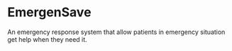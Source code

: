 # EmergenSave
An emergency response system that allow patients in emergency situation get help when they need it. 
